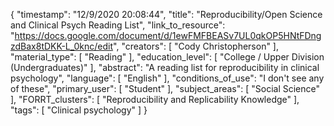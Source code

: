 {
    "timestamp": "12/9/2020 20:08:44",
    "title": "Reproducibility/Open Science and Clinical Psych Reading List",
    "link_to_resource": "https://docs.google.com/document/d/1ewFMFBEASv7UL0qkOP5HNtFDngzdBax8tDKK-L_0knc/edit",
    "creators": [
        "Cody Christopherson"
    ],
    "material_type": [
        "Reading"
    ],
    "education_level": [
        "College / Upper Division (Undergraduates)"
    ],
    "abstract": "A reading list for reproducibility in clinical psychology",
    "language": [
        "English"
    ],
    "conditions_of_use": "I don't see any of these",
    "primary_user": [
        "Student"
    ],
    "subject_areas": [
        "Social Science"
    ],
    "FORRT_clusters": [
        "Reproducibility and Replicability Knowledge"
    ],
    "tags": [
        "Clinical psychology"
    ]
}